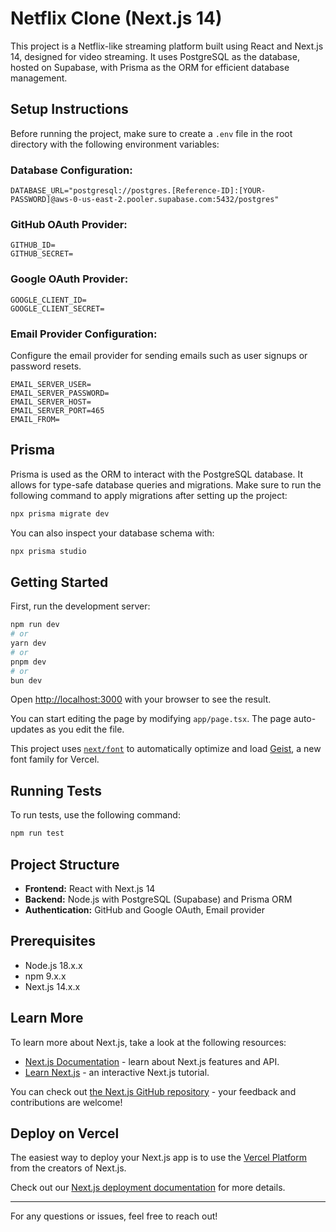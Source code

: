 
# Netflix Clone (Next.js 14)

This project is a Netflix-like streaming platform built using React and Next.js 14, designed for video streaming. It uses PostgreSQL as the database, hosted on Supabase, with Prisma as the ORM for efficient database management.

## Setup Instructions

Before running the project, make sure to create a `.env` file in the root directory with the following environment variables:

### Database Configuration:

```
DATABASE_URL="postgresql://postgres.[Reference-ID]:[YOUR-PASSWORD]@aws-0-us-east-2.pooler.supabase.com:5432/postgres"
```

### GitHub OAuth Provider:

```
GITHUB_ID=
GITHUB_SECRET=
```

### Google OAuth Provider:

```
GOOGLE_CLIENT_ID=
GOOGLE_CLIENT_SECRET=
```

### Email Provider Configuration:

Configure the email provider for sending emails such as user signups or password resets.

```
EMAIL_SERVER_USER=
EMAIL_SERVER_PASSWORD=
EMAIL_SERVER_HOST=
EMAIL_SERVER_PORT=465
EMAIL_FROM=
```

## Prisma

Prisma is used as the ORM to interact with the PostgreSQL database. It allows for type-safe database queries and migrations. Make sure to run the following command to apply migrations after setting up the project:

```bash
npx prisma migrate dev
```

You can also inspect your database schema with:

```bash
npx prisma studio
```

## Getting Started

First, run the development server:

```bash
npm run dev
# or
yarn dev
# or
pnpm dev
# or
bun dev
```

Open [http://localhost:3000](http://localhost:3000) with your browser to see the result.

You can start editing the page by modifying `app/page.tsx`. The page auto-updates as you edit the file.

This project uses [`next/font`](https://nextjs.org/docs/app/building-your-application/optimizing/fonts) to automatically optimize and load [Geist](https://vercel.com/font), a new font family for Vercel.

## Running Tests

To run tests, use the following command:

```bash
npm run test
```

## Project Structure

- **Frontend:** React with Next.js 14
- **Backend:** Node.js with PostgreSQL (Supabase) and Prisma ORM
- **Authentication:** GitHub and Google OAuth, Email provider

## Prerequisites

- Node.js 18.x.x
- npm 9.x.x
- Next.js 14.x.x

## Learn More

To learn more about Next.js, take a look at the following resources:

- [Next.js Documentation](https://nextjs.org/docs) - learn about Next.js features and API.
- [Learn Next.js](https://nextjs.org/learn) - an interactive Next.js tutorial.

You can check out [the Next.js GitHub repository](https://github.com/vercel/next.js) - your feedback and contributions are welcome!

## Deploy on Vercel

The easiest way to deploy your Next.js app is to use the [Vercel Platform](https://vercel.com/new?utm_medium=default-template&filter=next.js&utm_source=create-next-app&utm_campaign=create-next-app-readme) from the creators of Next.js.

Check out our [Next.js deployment documentation](https://nextjs.org/docs/app/building-your-application/deploying) for more details.

---

For any questions or issues, feel free to reach out!
